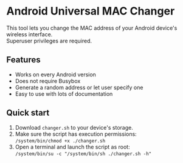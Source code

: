 # Android Universal MAC Changer

This tool lets you change the MAC address of your Android device's wireless interface.  
Superuser privileges are required.

## Features

- Works on every Android version
- Does not require Busybox
- Generate a random address or let user specify one
- Easy to use with lots of documentation

## Quick start

1. Download `changer.sh` to your device's storage.
2. Make sure the script has execution permissions:  
    `/system/bin/chmod +x ./changer.sh`
3. Open a terminal and launch the script as root:  
    `/system/bin/su -c "/system/bin/sh ./changer.sh -h"`